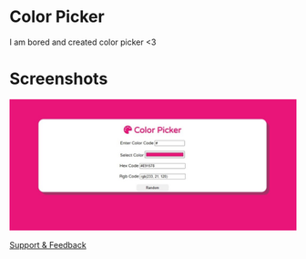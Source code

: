 # Color Picker
I am bored and created color picker <3

# Screenshots
![image](preview.jpeg)

[Support & Feedback](https://birajrai.tk/discord)

